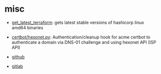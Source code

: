 # misc
- [get_latest_terraform](https://raw.githubusercontent.com/gfdsa/misc/master/get_latest_hashicorp): gets latest stable versions of hashicorp linux amd64 binaries
- [certbot/hexonet.py](https://raw.githubusercontent.com/gfdsa/misc/master/certbot/hexonet.py): Authentication/cleanup hook for acme certbot to authenticate a domain via DNS-01 challenge and using hexonet API (ISP API) 

- [github](https://github.com/gfdsa/misc)
- [gitlab](https://gitlab.com/tabolskym/misc)
